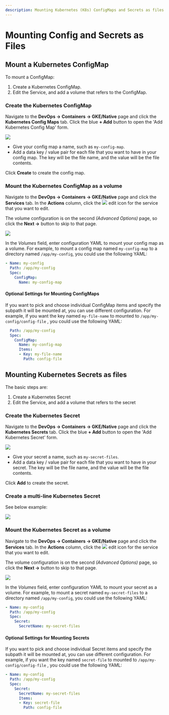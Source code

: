 ```yaml
---
description: Mounting Kubernetes (K8s) ConfigMaps and Secrets as files
---
```


# Mounting Config and Secrets as Files

## Mount a Kubernetes ConfigMap

To mount a ConfigMap:

1. Create a Kubernetes ConfigMap.
2. Edit the Service, and add a volume that refers to the ConfigMap.

### Create the Kubernetes ConfigMap&#x20;

Navigate to the **DevOps -> Containers -> GKE/Native** page and click the **Kubernetes Config Maps** tab.  Click the blue **+ Add** button to open the 'Add Kubernetes Config Map' form.

![](<../../../../.gitbook/assets/Screen Shot 2022-03-21 at 11.39.39 AM.png>)

* Give your config map a name, such as `my-config-map`.
* Add a data key / value pair for each file that you want to have in your config map.  The key will be the file name, and the value will be the file contents.

Click **Create** to create the config map.

### Mount the Kubernetes ConfigMap as a volume

Navigate to the **DevOps -> Containers -> GKE/Native** page and click the **Services** tab.   In the **Actions** column, click the ![](<../../../../.gitbook/assets/Screen Shot 2022-03-21 at 11.44.25 AM.png>) edit icon for the service that you want to edit.&#x20;

The volume configuration is on the second _(Advanced Options)_ page, so click the **Next ->** button to skip to that page.

![](<../../../../.gitbook/assets/Screen Shot 2022-03-21 at 11.48.48 AM.png>)

In the _Volumes_ field, enter configuration YAML to mount your config map as a volume.  For example, to mount a config map named `my-config-map` to a directory named `/app/my-config`, you could use the following YAML:

```yaml
- Name: my-config
  Path: /app/my-config
  Spec:
    ConfigMap:
      Name: my-config-map
```

#### Optional Settings for Mounting ConfigMaps

If you want to pick and choose individual ConfigMap items and specify the subpath it will be mounted at, you can use different configuration.  For example, if you want the key named `my-file-name` to mounted to `/app/my-config/config-file` , you could use the following YAML:

```yaml
  Path: /app/my-config
  Spec:
    ConfigMap:
      Name: my-config-map
      Items:
      - Key: my-file-name
        Path: config-file
```

## Mounting Kubernetes Secrets as files

The basic steps are:

1. Create a Kubernetes Secret
2. Edit the Service, and add a volume that refers to the secret

### Create the Kubernetes Secret&#x20;

Navigate to the **DevOps -> Containers -> GKE/Native** page and click the **Kubernetes Secrets** tab.  Click the blue **+ Add** button to open the 'Add Kubernetes Secret' form.

![](<../../../../.gitbook/assets/Screen Shot 2022-03-21 at 12.50.14 PM.png>)

* Give your secret a name, such as `my-secret-files`.
* Add a data key / value pair for each file that you want to have in your secret.  The key will be the file name, and the value will be the file contents.

Click **Add** to create the secret.

### Create a multi-line Kubernetes Secret

See below example:

![](<../../../../.gitbook/assets/Screen Shot 2022-08-10 at 4.25.05 PM.png>)

### Mount the Kubernetes Secret as a volume

Navigate to the **DevOps -> Containers -> GKE/Native** page and click the **Services** tab.   In the **Actions** column, click the ![](<../../../../.gitbook/assets/Screen Shot 2022-03-21 at 11.44.25 AM.png>) edit icon for the service that you want to edit.&#x20;

The volume configuration is on the second _(Advanced Options)_ page, so click the **Next ->** button to skip to that page.

![](<../../../../.gitbook/assets/Screen Shot 2022-03-21 at 12.52.19 PM.png>)

In the _Volumes_ field, enter configuration YAML to mount your secret as a volume.  For example, to mount a secret named `my-secret-files` to a directory named `/app/my-config`, you could use the following YAML:

```yaml
- Name: my-config
  Path: /app/my-config
  Spec:
    Secret:
      SecretName: my-secret-files
```

#### Optional Settings for Mounting Secrets

If you want to pick and choose individual Secret items and specify the subpath it will be mounted at, you can use different configuration.  For example, if you want the key named `secret-file` to mounted to `/app/my-config/config-file` , you could use the following YAML:

```yaml
- Name: my-config
  Path: /app/my-config
  Spec:
    Secret:
      SecretName: my-secret-files
      Items:
      - Key: secret-file
        Path: config-file
```

